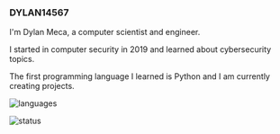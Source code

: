 ### DYLAN14567

I'm Dylan Meca, a computer scientist and engineer. 

I started in computer security in 2019 and learned about cybersecurity topics. 

The first programming language I learned is Python and I am currently creating projects.

![languages](https://github-readme-stats.vercel.app/api/top-langs/?username=dylan14567&layout=compact)

![status](https://github-readme-stats.vercel.app/api?username=dylan14567)
